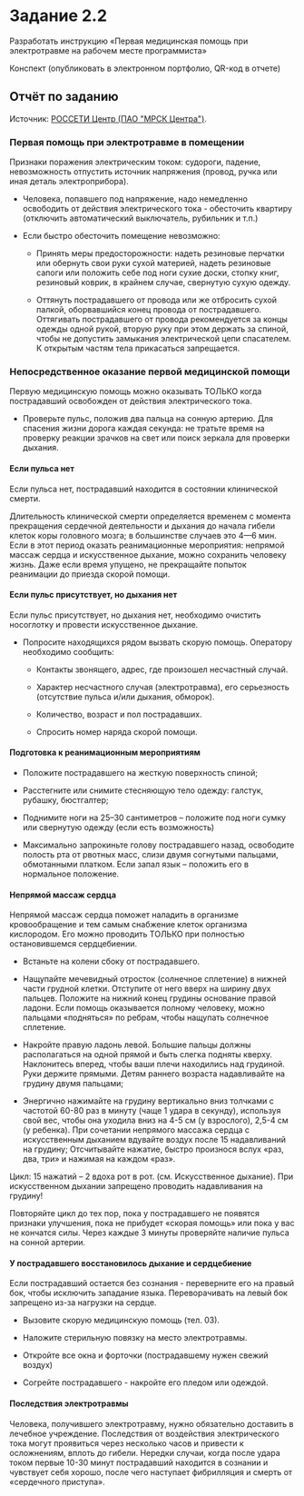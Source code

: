 # Задание 2.2

Разработать инструкцию «Первая медицинская помощь при электротравме на рабочем месте программиста»

Конспект (опубликовать в электронном портфолио, QR-код в отчете)

## Отчёт по заданию

Источник: [РОССЕТИ Центр (ПАО "МРСК Центра")](https://www.mrsk-1.ru/customers/electrical-safety/first-aid-for-electrical-accident/).

### Первая помощь при электротравме в помещении

Признаки поражения электрическим током: судороги, падение, невозможность отпустить источник напряжения (провод, ручка или иная деталь электроприбора).

- Человека, попавшего под напряжение, надо немедленно освободить от действия электрического тока - обесточить квартиру (отключить автоматический выключатель, рубильник и т.п.)

- Если быстро обесточить помещение невозможно:

  - Принять меры предосторожности: надеть резиновые перчатки или обернуть свои руки сухой материей, надеть резиновые сапоги или положить себе под ноги сухие доски, стопку книг, резиновый коврик, в крайнем случае, свернутую сухую одежду.

  - Оттянуть пострадавшего от провода или же отбросить сухой палкой, оборвавшийся конец провода от пострадавшего. Оттягивать пострадавшего от провода рекомендуется за концы одежды одной рукой, вторую руку при этом держать за спиной, чтобы не допустить замыкания электрической цепи спасателем. К открытым частям тела прикасаться запрещается.

### Непосредственное оказание первой медицинской помощи

Первую медицинскую помощь можно оказывать ТОЛЬКО когда пострадавший освобожден от действия электрического тока.

- Проверьте пульс, положив два пальца на сонную артерию. Для спасения жизни дорога каждая секунда: не тратьте время на проверку реакции зрачков на свет или поиск зеркала для проверки дыхания.

#### Если пульса нет

Если пульса нет, пострадавший находится в состоянии клинической смерти.

Длительность клинической смерти определяется временем с момента прекращения сердечной деятельности и дыхания до начала гибели клеток коры головного мозга; в большинстве случаев это 4—6 мин. Если в этот период оказать реанимационные мероприятия: непрямой массаж сердца и искусственное дыхание, можно сохранить человеку жизнь. Даже если время упущено, не прекращайте попыток реанимации до приезда скорой помощи.

#### Если пульс присутствует, но дыхания нет

Если пульс присутствует, но дыхания нет, необходимо очистить носоглотку и провести искусственное дыхание.

- Попросите находящихся рядом вызвать скорую помощь. Оператору необходимо сообщить:

  - Контакты звонящего, адрес, где произошел несчастный случай.

  - Характер несчастного случая (электротравма), его серьезность (отсутствие пульса и/или дыхания, обморок).

  - Количество, возраст и пол пострадавших.

  - Спросить номер наряда скорой помощи.

#### Подготовка к реанимационным мероприятиям

- Положите пострадавшего на жесткую поверхность спиной;

- Расстегните или снимите стесняющую тело одежду: галстук, рубашку, бюстгалтер;

- Поднимите ноги на 25–30 сантиметров – положите под ноги сумку или свернутую одежду (если есть возможность)

- Максимально запрокиньте голову пострадавшего назад, освободите полость рта от рвотных масс, слизи двумя согнутыми пальцами, обмотанными платком. Если запал язык – положить его в нормальное положение.

#### Непрямой массаж сердца

Непрямой массаж сердца поможет наладить в организме кровообращение и тем самым снабжение клеток организма кислородом. Его можно проводить ТОЛЬКО при полностью остановившемся сердцебиении.

- Встаньте на колени сбоку от пострадавшего.

- Нащупайте мечевидный отросток (солнечное сплетение) в нижней части грудной клетки. Отступите от него вверх на ширину двух пальцев. Положите на нижний конец грудины основание правой ладони. Если помощь оказывается полному человеку, можно пальцами «подняться» по ребрам, чтобы нащупать солнечное сплетение.

- Накройте правую ладонь левой. Большие пальцы должны располагаться на одной прямой и быть слегка подняты кверху. Наклонитесь вперед, чтобы ваши плечи находились над грудиной. Руки держите прямыми. Детям раннего возраста надавливайте на грудину двумя пальцами;

- Энергично нажимайте на грудину вертикально вниз толчками с частотой 60-80 раз в минуту (чаще 1 удара в секунду), используя свой вес, чтобы она уходила вниз на 4-5 см (у взрослого), 2,5-4 см (у ребенка). При сочетании непрямого массажа сердца с искусственным дыханием вдувайте воздух после 15 надавливаний на грудину; Отсчитывайте нажатие, быстро произнося вслух «раз, два, три» и нажимая на каждом «раз».

Цикл: 15 нажатий – 2 вдоха рот в рот. (см. Искусственное дыхание). При искусственном дыхании запрещено проводить надавливания на грудину!

Повторяйте цикл до тех пор, пока у пострадавшего не появятся признаки улучшения, пока не прибудет «скорая помощь» или пока у вас не кончатся силы. Через каждые 3 минуты проверяйте наличие пульса на сонной артерии.

#### У пострадавшего восстановилось дыхание и сердцебиение

Если пострадавший остается без сознания - переверните его на правый бок, чтобы исключить западание языка. Переворачивать на левый бок запрещено из-за нагрузки на сердце.

- Вызовите скорую медицинскую помощь (тел. 03).

- Наложите стерильную повязку на место электротравмы.

- Откройте все окна и форточки (пострадавшему нужен свежий воздух)

- Согрейте пострадавшего - накройте его пледом или одеждой.

#### Последствия электротравмы

Человека, получившего электротравму, нужно обязательно доставить в лечебное учреждение. Последствия от воздействия электрического тока могут проявиться через несколько часов и привести к осложнениям, вплоть до гибели. Нередки случаи, когда после удара током первые 10-30 минут пострадавший находится в сознании и чувствует себя хорошо, после чего наступает фибрилляция и смерть от «сердечного приступа».
